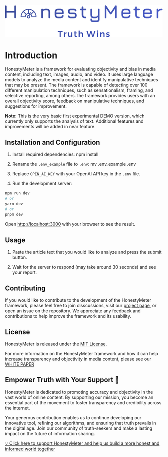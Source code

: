 <img src="./public/logo.png" alt="HonestyMeter - Truth Wins">


# Introduction

HonestyMeter is a framework for evaluating objectivity and bias in media content, including text, images, audio, and video. It uses large language models  to analyze the media content and identify manipulative techniques that may be present. The framework is capable of detecting over 100 different manipulation techniques, such as sensationalism, framing, and selective reporting, among others.The framework provides users with an overall objectivity score, feedback on manipulative techniques, and suggestions for improvement.

**Note:** This is the very basic first experimental DEMO version, which currently only supports the analysis of text. Additional features and improvements will be added in near feature.

## Installation and Configuration

1. Install required dependencies: npm install 
   
2. Rename the `.env_example` file to `.env`: mv .env_example .env

3. Replace `OPEN_AI_KEY` with your OpenAI API key in the `.env` file.

4. Run the development server:

```bash
npm run dev
# or
yarn dev
# or
pnpm dev
```

Open [http://localhost:3000](http://localhost:3000) with your browser to see the result.

## Usage

1. Paste the article text that you would like to analyze and press the submit button.

2. Wait for the server to respond (may take around 30 seconds) and see your report.

## Contributing 

If you would like to contribute to the development of the HonestyMeter framework, 
please feel free to join disscussions, visit our [project page]([./projects/1](https://github.com/users/BetterForAll/projects/1)), 
or open an issue on the repository.
We appreciate any feedback and contributions to help improve the framework and its usability.

## License

HonestyMeter is released under the [MIT License](https://opensource.org/licenses/MIT).

For more information on the HonestyMeter framework and how it can help increase transparency and objectivity in media content, please see our [WHITE PAPER](./WHITE_PAPER.md)

## Empower Truth with Your Support 🌟

HonestyMeter is dedicated to promoting accuracy and objectivity in the vast world of online content. By supporting our mission, you become an essential part of the movement to foster transparency and credibility across the internet.

Your generous contribution enables us to continue developing our innovative tool, refining our algorithms, and ensuring that truth prevails in the digital age. Join our community of truth-seekers and make a lasting impact on the future of information sharing.

[💡 Click here to support HonestyMeter and help us build a more honest and informed world together](https://www.paypal.com/donate/?hosted_button_id=2K88Y2UF99YRU)


